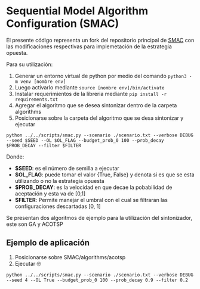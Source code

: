 # Sequential Model Algorithm Configuration (SMAC)

El presente código representa un fork del repositorio principal de [SMAC](https://github.com/automl/SMAC3) con las modificaciones respectivas para implemetación de la estrategia opuesta.

Para su utilización:

1. Generar un entorno virtual de python por medio del comando `python3 -m venv [nombre env]`
2. Luego activarlo mediante `source [nombre env]/bin/activate`
3. Instalar requerimientos de la libreria mediante `pip install -r requirements.txt`
4. Agregar el algoritmo que se desea sintonizar dentro de la carpeta algorithms
5. Posicionarse sobre la carpeta del algoritmo que se desa sintonizar y ejecutar

```shell
python ../../scripts/smac.py --scenario ./scenario.txt --verbose DEBUG --seed $SEED --OL $OL_FLAG --budget_prob_0 100 --prob_decay $PROB_DECAY --filter $FILTER
```

Donde:

+ **$SEED**: es el número de semilla a ejecutar
+ **$OL_FLAG**: puede tomar el valor {True, False} y denota si es que se esta utilizando o no la estrategia opuesta
+ **$PROB_DECAY**: es la velocidad en que decae la pobabilidad de aceptación y esta va de [0,1]
+ **$FILTER**: Permite manejar el umbral con el cual se filtraran las configuraciones descartadas [0, 1]

Se presentan dos algoritmos de ejemplo para la utilización del sintonizador, este son GA y ACOTSP

## Ejemplo de aplicación 

1. Posicionarse sobre SMAC/algorithms/acotsp
2. Ejecutar 🤓
```shell
python ../../scripts/smac.py --scenario ./scenario.txt --verbose DEBUG --seed 4 --OL True --budget_prob_0 100 --prob_decay 0.9 --filter 0.2
```